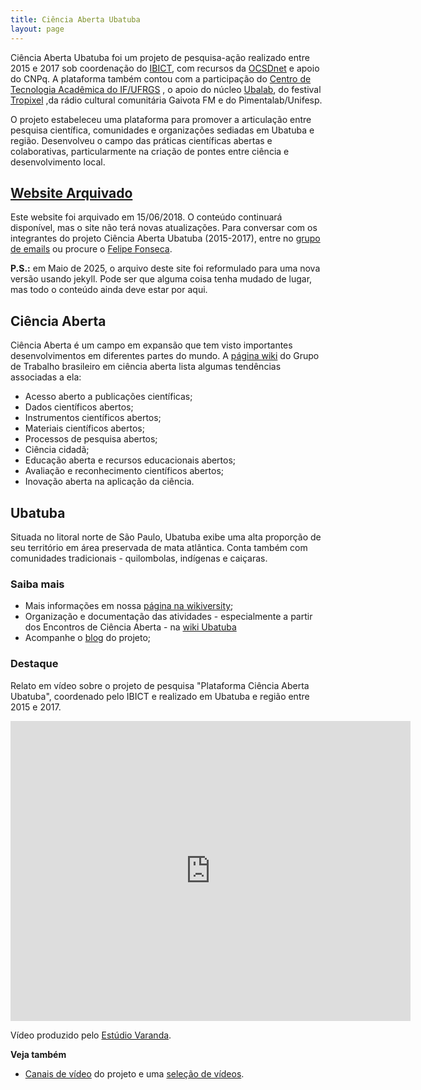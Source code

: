 ```yaml
---
title: Ciência Aberta Ubatuba
layout: page
---
```


Ciência Aberta Ubatuba foi um projeto de pesquisa-ação realizado entre 2015 e 2017 sob coordenação do [IBICT](https://ibict.br), com recursos da [OCSDnet](https://ocsdnet.org/) e apoio do CNPq. A plataforma também contou com a participação do [Centro de Tecnologia Acadêmica do IF/UFRGS](https://cta.if.ufrgs.br/) , o apoio do núcleo [Ubalab](https://ubalab.github.io/), do festival [Tropixel](https://tropixel.org) ,da rádio cultural comunitária Gaivota FM e do Pimentalab/Unifesp.

O projeto estabeleceu uma plataforma para promover a articulação entre pesquisa científica, comunidades e organizações sediadas em Ubatuba e região. Desenvolveu o campo das práticas científicas abertas e colaborativas, particularmente na criação de pontes entre ciência e desenvolvimento local.

## [Website Arquivado](blog/1806/website-arquivado)

Este website foi arquivado em 15/06/2018. O conte&uacute;do continuar&aacute; dispon&iacute;vel, mas o site n&atilde;o ter&aacute; novas atualiza&ccedil;&otilde;es. Para conversar com os integrantes do projeto Ci&ecirc;ncia Aberta Ubatuba (2015-2017), entre no <a href="https://groups.google.com/forum/#!members/cienciaabertaubatuba">grupo de emails</a> ou procure o <a href="http://efeefe.me">Felipe Fonseca</a>.

**P.S.:** em Maio de 2025, o arquivo deste site foi reformulado para uma nova versão usando jekyll. Pode ser que alguma coisa tenha mudado de lugar, mas todo o conteúdo ainda deve estar por aqui.

## Ciência Aberta

Ciência Aberta é um campo em expansão que tem visto importantes desenvolvimentos em diferentes partes do mundo. A [página wiki](https://pt.wikiversity.org/wiki/Portal:Ci%C3%AAncia_Aberta "https://pt.wikiversity.org/wiki/Portal:Ci%C3%AAncia_Aberta") do Grupo de Trabalho brasileiro em ciência aberta lista algumas tendências associadas a ela:

* Acesso aberto a publicações científicas;
* Dados científicos abertos;
* Instrumentos científicos abertos;
* Materiais científicos abertos;
* Processos de pesquisa abertos;
* Ciência cidadã;
* Educação aberta e recursos educacionais abertos;
* Avaliação e reconhecimento científicos abertos;
* Inovação aberta na aplicação da ciência.

## Ubatuba

Situada no litoral norte de São Paulo, Ubatuba exibe uma alta proporção de seu território em área preservada de mata atlântica. Conta também com comunidades tradicionais - quilombolas, indígenas e caiçaras.

### Saiba mais

* Mais informações em nossa [página na wikiversity](https://pt.wikiversity.org/w/index.php?title=Pesquisa:Ci%C3%AAncia_Aberta_Ubatuba "https://pt.wikiversity.org/w/index.php?title=Pesquisa:Ci%C3%AAncia_Aberta_Ubatuba");
* Organização e documentação das atividades - especialmente a partir dos Encontros de Ciência Aberta - na [wiki Ubatuba](http://wiki.ubatuba.cc/doku.php?id=cienciaaberta:cienciaaberta "http://wiki.ubatuba.cc/doku.php?id=cienciaaberta:cienciaaberta")
* Acompanhe o [blog](/blog) do projeto;

### Destaque

Relato em vídeo sobre o projeto de pesquisa "Plataforma Ciência Aberta Ubatuba", coordenado pelo IBICT e realizado em Ubatuba e região entre 2015 e 2017.

<div class="ratio ratio-16x9"><iframe allowfullscreen="" class="youtube-field-player" frameborder="0" height="480" id="youtube-field-player" src="https://www.youtube.com/embed/xGHUhl1WB9E?wmode=opaque" title="Embedded video for Ciência Aberta Ubatuba" width="640"></iframe></div>

Vídeo produzido pelo <a href="http://varandaestudio.tumblr.com/">Est&uacute;dio Varanda</a>.

**Veja também**

- [Canais de vídeo](canal-ciencia-aberta) do projeto e uma [seleção de vídeos](video).


